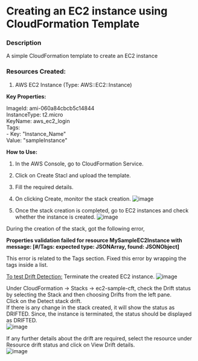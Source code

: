 # Creating an EC2 instance using CloudFormation Template  
### Description  
A simple CloudFormation template to create an EC2 instance  

### Resources Created:  
1. AWS EC2 Instance (Type: AWS::EC2::Instance)  

**Key Properties:** 

ImageId: ami-060a84cbcb5c14844  
InstanceType: t2.micro  
KeyName: aws_ec2_login  
Tags:  
    - Key: "Instance_Name"  
      Value: "sampleInstance"  

**How to Use:**  
1. In the AWS Console, go to CloudFormation Service.
2. Click on Create Stacl and upload the template.
3. Fill the required details.
4. On clicking Create, monitor the stack creation.
![image](https://github.com/user-attachments/assets/e82ffdd9-0c25-4327-adb9-ac4281a84a0d)

5. Once the stack creation is completed, go to EC2 instances and check whether the instance is created.
![image](https://github.com/user-attachments/assets/29f49ec4-4087-49f4-b026-2b307ece6ba7)

During the creation of the stack, got the following error,  

**Properties validation failed for resource MySampleEC2Instance with message: [#/Tags: expected type: JSONArray, found: JSONObject]**  

This error is related to the Tags section. Fixed this error by wrapping the tags inside a list.  

<ins>To test Drift Detection:</ins>
Terminate the created EC2 instance. 
![image](https://github.com/user-attachments/assets/ac9b34a0-76fe-4a54-9aee-fea945bc0ac1)

Under CloudFormation -> Stacks -> ec2-sample-cft, check the Drift status by selecting the Stack and then choosing Drifts from the left pane.  
Click on the Detect stack drift.  
If there is any change in the stack created, it will show the status as DRIFTED. Since, the instance is terminated, the status should be displayed as DRIFTED.  
![image](https://github.com/user-attachments/assets/8410281a-744d-4da0-9116-b2c615bf6e9d)

If any further details about the drift are required, select the resource under Resource drift status and click on View Drift details.  
![image](https://github.com/user-attachments/assets/fc728d80-73ba-4333-96a9-a8873262e4ec)
